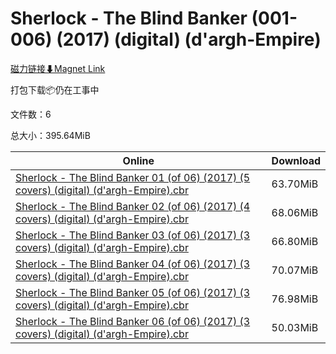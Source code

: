 # Sherlock - The Blind Banker (001-006) (2017) (digital) (d'argh-Empire)

[磁力链接⬇Magnet Link](magnet:?xt=urn:btih:e2f39370e6e890e138941e0a486ca21cec42c432&dn=Sherlock%20-%20The%20Blind%20Banker%20%28001-006%29%20%282017%29%20%28digital%29%20%28d%27argh-Empire%29)

打包下载📦仍在工事中

文件数：6

总大小：395.64MiB

Online | Download
--- | ---
[Sherlock - The Blind Banker 01 (of 06) (2017) (5 covers) (digital) (d'argh-Empire).cbr](https://github.com/alicewish/markdown/blob/master/comic/Sherlock-Blind-Banker-01-of-06-2017-5-covers-digital-dargh-Empire-cbr.md) | 63.70MiB
[Sherlock - The Blind Banker 02 (of 06) (2017) (4 covers) (digital) (d'argh-Empire).cbr](https://github.com/alicewish/markdown/blob/master/comic/Sherlock-Blind-Banker-02-of-06-2017-4-covers-digital-dargh-Empire-cbr.md) | 68.06MiB
[Sherlock - The Blind Banker 03 (of 06) (2017) (3 covers) (digital) (d'argh-Empire).cbr](https://github.com/alicewish/markdown/blob/master/comic/Sherlock-Blind-Banker-03-of-06-2017-3-covers-digital-dargh-Empire-cbr.md) | 66.80MiB
[Sherlock - The Blind Banker 04 (of 06) (2017) (3 covers) (digital) (d'argh-Empire).cbr](https://github.com/alicewish/markdown/blob/master/comic/Sherlock-Blind-Banker-04-of-06-2017-3-covers-digital-dargh-Empire-cbr.md) | 70.07MiB
[Sherlock - The Blind Banker 05 (of 06) (2017) (3 covers) (digital) (d'argh-Empire).cbr](https://github.com/alicewish/markdown/blob/master/comic/Sherlock-Blind-Banker-05-of-06-2017-3-covers-digital-dargh-Empire-cbr.md) | 76.98MiB
[Sherlock - The Blind Banker 06 (of 06) (2017) (3 covers) (digital) (d'argh-Empire).cbr](https://github.com/alicewish/markdown/blob/master/comic/Sherlock-Blind-Banker-06-of-06-2017-3-covers-digital-dargh-Empire-cbr.md) | 50.03MiB